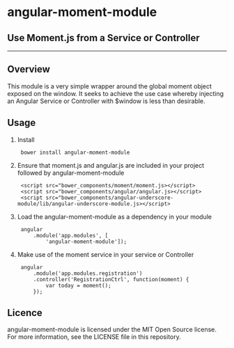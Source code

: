 # angular-moment-module

## Use Moment.js from a Service or Controller

---

## Overview

This module is a very simple wrapper around the global moment object exposed on the window.  It seeks to achieve
 the use case whereby injecting an Angular Service or Controller with $window is less than desirable.

## Usage

1. Install

        bower install angular-moment-module

2. Ensure that moment.js and angular.js are included in your project followed by angular-moment-module

        <script src="bower_components/moment/moment.js></script>
        <script src="bower_components/angular/angular.js></script>
        <script src="bower_components/angular-underscore-module/lib/angular-underscore-module.js></script>

3. Load the angular-moment-module as a dependency in your module

        angular
            .module('app.modules', [
                'angular-moment-module']);

4. Make use of the moment service in your service or Controller

        angular
            .module('app.modules.registration')
            .controller('RegistrationCtrl', function(moment) {
                var today = moment();
            });

## Licence

angular-moment-module is licensed under the MIT Open Source license. For more information, see the LICENSE file in this
repository.

